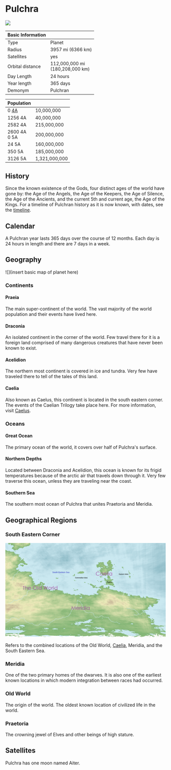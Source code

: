 # Pulchra

![](../../Media/east_to_west.gif)

| Basic Information | |
| - | - |
| Type | Planet |
| Radius | 3957 mi (6366 km) |
| Satellites | yes |
| Orbital distance  | 112,000,000 mi<br>(180,208,000 km) |
| Day Length | 24 hours |
| Year length | 365 days |
| Demonym | Pulchran |

| Population | |
| - | - |
| 0 [4A](../../Events/timeline.md#4th---age-of-the-ancients) | 10,000,000 |
| 1256 4A | 40,000,000 |
| 2582 4A | 215,000,000 |
| 2600 4A<br>0 5A | 200,000,000 |
| 24 5A | 160,000,000 |
| 350 5A | 185,000,000 |
| 3126 5A | 1,321,000,000 |

## History
Since the known existence of the Gods, four distinct ages of the world have gone by: the Age of the Angels, the Age of the Keepers, the Age of Silence, the Age of the Ancients, and the current 5th and current age, the Age of the Kings. For a timeline of Pulchran history as it is now known, with dates, see the [timeline](../../Events/timeline.md).

## Calendar

A Pulchran year lasts 365 days over the course of 12 months. Each day is 24 hours in length and there are 7 days in a week.

## Geography

![](insert basic map of planet here)

### Continents

#### Praeia

The main super-continent of the world. The vast majority of the world population and their events have lived here.

#### Draconia

An isolated continent in the corner of the world. Few travel there for it is a foreign land comprised of many dangerous creatures that have never been known to exist.

#### Acelidion

The northern most continent is covered in ice and tundra. Very few have traveled there to tell of the tales of this land.

#### Caelia

Also known as Caelus, this continent is located in the south eastern corner. The events of the Caelian Trilogy take place here. For more information, visit [Caelus](../Land/caelus.md).

### Oceans

#### Great Ocean

The primary ocean of the world, it covers over half of Pulchra's surface.

#### Northern Depths

Located between Draconia and Acelidion, this ocean is known for its frigid temperatures because of the arctic air that travels down through it. Very few traverse this ocean, unless they are traveling near the coast.

#### Southern Sea

The southern most ocean of Pulchra that unites Praetoria and Meridia.

## Geographical Regions

### South Eastern Corner

![](../../Media/south_eastern_corner.png)

Refers to the combined locations of the Old World, [Caelia](../Land/caelus.md), Meridia, and the South Eastern Sea.

### Meridia

One of the two primary homes of the dwarves. It is also one of the earliest known locations in which modern integration between races had occurred.

### Old World

The origin of the world. The oldest known location of civilized life in the world.

### Praetoria

The crowning jewel of Elves and other beings of high stature.

## Satellites

Pulchra has one moon named Aiter.

